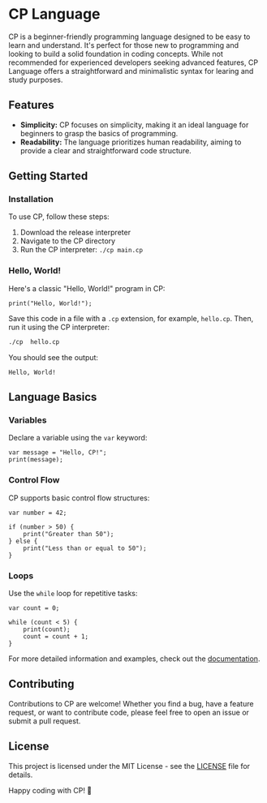 # CP Language
CP is a beginner-friendly programming language designed to be easy to learn and understand. It's perfect for those new to programming and looking to build a solid foundation in coding concepts. While not recommended for experienced developers seeking advanced features, CP Language offers a straightforward and minimalistic syntax for learing and study purposes.

## Features
- **Simplicity:** CP focuses on simplicity, making it an ideal language for beginners to grasp the basics of programming.
- **Readability:** The language prioritizes human readability, aiming to provide a clear and straightforward code structure.

## Getting Started

### Installation
To use CP, follow these steps:
1. Download the release interpreter
2. Navigate to the CP directory
3. Run the CP interpreter: `./cp main.cp`

### Hello, World!
Here's a classic "Hello, World!" program in CP:

```cp
print("Hello, World!");
```

Save this code in a file with a `.cp` extension, for example, `hello.cp`. Then, run it using the CP interpreter:

```bash
./cp  hello.cp
```

You should see the output:

```
Hello, World!
```

## Language Basics

### Variables

Declare a variable using the `var` keyword:

```cp
var message = "Hello, CP!";
print(message);
```

### Control Flow

CP supports basic control flow structures:

```cp
var number = 42;

if (number > 50) {
    print("Greater than 50");
} else {
    print("Less than or equal to 50");
}
```

### Loops

Use the `while` loop for repetitive tasks:

```cp
var count = 0;

while (count < 5) {
    print(count);
    count = count + 1;
}
```

For more detailed information and examples, check out the [documentation](docs/).

## Contributing

Contributions to CP are welcome! Whether you find a bug, have a feature request, or want to contribute code, please feel free to open an issue or submit a pull request.

## License

This project is licensed under the MIT License - see the [LICENSE](LICENSE) file for details.

Happy coding with CP! 🚀
